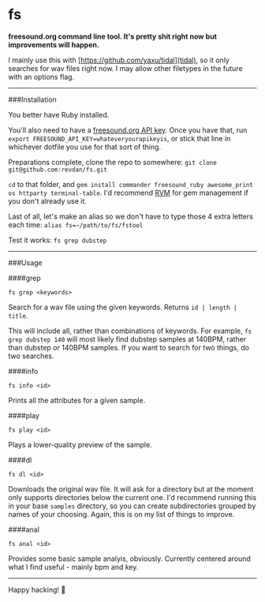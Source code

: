 fs
==

__freesound.org command line tool. It's pretty shit right now but improvements will happen.__

I mainly use this with [https://github.com/yaxu/tidal](tidal), so it only searches for wav files right now. I may allow other filetypes in the future with an options flag.

---

###Installation

You better have Ruby installed.

You'll also need to have a [freesound.org API key](http://www.freesound.org/api/apply/). Once you have that, run `export FREESOUND_API_KEY=whateveryourapikeyis`, or stick that line in whichever dotfile you use for that sort of thing.

Preparations complete, clone the repo to somewhere: `git clone git@github.com:revdan/fs.git`

`cd` to that folder, and `gem install commander freesound_ruby awesome_print os httparty terminal-table`. I'd recommend [RVM](https://rvm.io/) for gem management if you don't already use it.

Last of all, let's make an alias so we don't have to type those 4 extra letters each time: `alias fs=~/path/to/fs/fstool`

Test it works: `fs grep dubstep`

---

###Usage

####grep

    fs grep <keywords>

Search for a wav file using the given keywords. Returns `id | length | title`.

This will include all, rather than combinations of keywords. For example, `fs grep dubstep 140` will most likely find dubstep samples at 140BPM, rather than dubstep _or_ 140BPM samples. If you want to search for two things, do two searches.

####info

    fs info <id>

Prints all the attributes for a given sample.

####play

    fs play <id>

Plays a lower-quality preview of the sample.

####dl

    fs dl <id>

Downloads the original wav file. It will ask for a directory but at the moment only supports directories below the current one. I'd recommend running this in your base `samples` directory, so you can create subdirectories grouped by names of your choosing. Again, this is on my list of things to improve.

####anal

    fs anal <id>

Provides some basic sample analyis, obviously. Currently centered around what I find useful - mainly bpm and key.

---

Happy hacking! :musical_keyboard:
